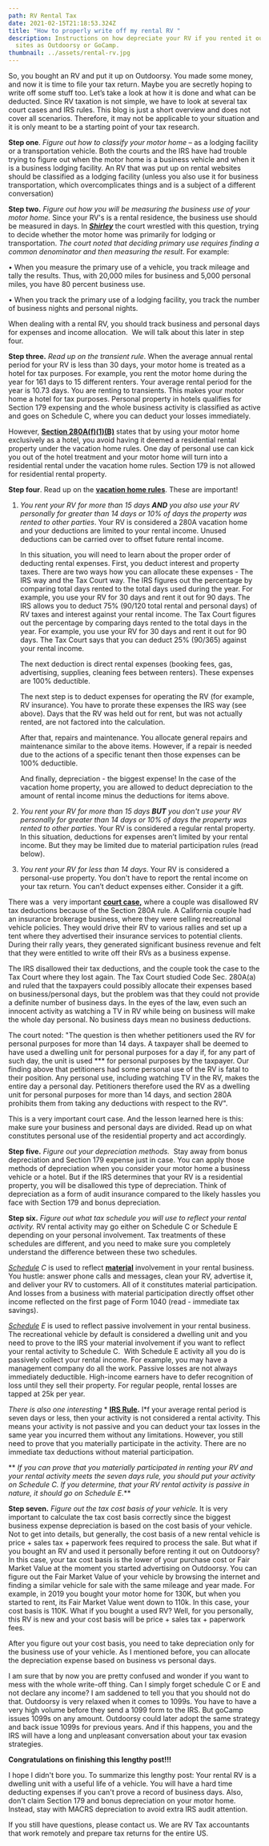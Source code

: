 ```yaml
---
path: RV Rental Tax
date: 2021-02-15T21:18:53.324Z
title: "How to properly write off my rental RV "
description: Instructions on how depreciate your RV if you rented it out on such
  sites as Outdoorsy or GoCamp.
thumbnail: ../assets/rental-rv.jpg
---
```

So, you bought an RV and put it up on Outdoorsy. You made some money, and now it is time to file your tax return. Maybe you are secretly hoping to write off some stuff too. Let’s take a look at how it is done and what can be deducted. Since RV taxation is not simple, we have to look at several tax court cases and IRS rules. This blog is just a short overview and does not cover all scenarios. Therefore, it may not be applicable to your situation and it is only meant to be a starting point of your tax research.

**Step one**. *Figure out how to classify your motor home* – as a lodging facility or a transportation vehicle. Both the courts and the IRS have had trouble trying to figure out when the motor home is a business vehicle and when it is a business lodging facility. An RV that was put up on rental websites should be classified as a lodging facility (unless you also use it for business transportation, which overcomplicates things and is a subject of a different conversation)

**Step two.** *Figure out how you will be measuring the business use of your motor home.* Since your RV's is a rental residence, the business use should be measured in days. In ***[Shirley](https://www.courtlistener.com/opinion/4557820/shirley-v-commr/)*** the court wrestled with this question, trying to decide whether the motor home was primarily for lodging or transportation. *The court noted that deciding primary use requires finding a common denominator and then measuring the result*. For example:

• When you measure the primary use of a vehicle, you track mileage and tally the results. Thus, with 20,000 miles for business and 5,000 personal miles, you have 80 percent business use.

• When you track the primary use of a lodging facility, you track the number of business nights and personal nights.

When dealing with a rental RV, you should track business and personal days for expenses and income allocation.  We will talk about this later in step four. 

**Step three.** *Read up on the transient rule*. When the average annual rental period for your RV is less than 30 days, your motor home is treated as a hotel for tax purposes. For example, you rent the motor home during the year for 161 days to 15 different renters. Your average rental period for the year is 10.73 days. You are renting to transients. This makes your motor home a hotel for tax purposes. Personal property in hotels qualifies for Section 179 expensing and the whole business activity is classified as active and goes on Schedule C, where you can deduct your losses immediately.  

However, **[Section 280A(f)(1)(B)](https://www.law.cornell.edu/definitions/uscode.php?width=840&height=800&iframe=true&def_id=26-USC-551373876-1977192054&term_occur=3&term_src=title:26:subtitle:A:chapter:1:subchapter:B:part:IX:section:280A)** states that by using your motor home exclusively as a hotel, you avoid having it deemed a residential rental property under the vacation home rules. One day of personal use can kick you out of the hotel treatment and your motor home will turn into a residential rental under the vacation home rules. Section 179 is not allowed for residential rental property.

**Step four**. Read up on the **[vacation home rules](https://scholarship.law.duke.edu/cgi/viewcontent.cgi?article=2921&context=dlj)**. These are important! 

1. *You rent your RV for more than 15 days **AND** you also use your RV personally for greater than 14 days or 10% of days the property was rented to other parties*. Your RV is considered a 280A vacation home and your deductions are limited to your rental income. Unused deductions can be carried over to offset future rental income.

   In this situation, you will need to learn about the proper order of deducting rental expenses. First, you deduct interest and property taxes. There are two ways how you can allocate these expenses - The IRS way and the Tax Court way. The IRS figures out the percentage by comparing total days rented to the total days used during the year. For example, you use your RV for 30 days and rent it out for 90 days. The IRS allows you to deduct 75% (90/120 total rental and personal days) of RV taxes and interest against your rental income. The Tax Court figures out the percentage by comparing days rented to the total days in the year. For example, you use your RV for 30 days and rent it out for 90 days. The Tax Court says that you can deduct 25% (90/365) against your rental income.

   The next deduction is direct rental expenses (booking fees, gas, advertising, supplies, cleaning fees between renters). These expenses are 100% deductible. 

   The next step is to deduct expenses for operating the RV (for example, RV insurance). You have to prorate these expenses the IRS way (see above).  Days that the RV was held out for rent, but was not actually rented, are not factored into the calculation. 

   After that, repairs and maintenance. You allocate general repairs and maintenance similar to the above items. However, if a repair is needed due to the actions of a specific tenant then those expenses can be 100% deductible.

   And finally, depreciation - the biggest expense! In the case of the vacation home property, you are allowed to deduct depreciation to the amount of rental income minus the deductions for items above.
2. *You rent your RV for more than 15 days **BUT** you don't use your RV personally for greater than 14 days or 10% of days the property was rented to other parties*. Your RV is considered a regular rental property. In this situation, deductions for expenses aren’t limited by your rental income. But they may be limited due to material participation rules (read below).
3. *You rent your RV for less than 14 days*. Your RV is considered a personal-use property. You don't have to report the rental income on your tax return. You can’t deduct expenses either. Consider it a gift.

There was a  very important **[court case,](https://www.taxcontroversy.com/wp-content/uploads/2017/08/Jackson-v.-Commissioner-T.C.-Memo.-2014-160.pdf)** where a couple was disallowed RV tax deductions because of the Section 280A rule. A California couple had an insurance brokerage business, where they were selling recreational vehicle policies. They would drive their RV to various rallies and set up a tent where they advertised their insurance services to potential clients. During their rally years, they generated significant business revenue and felt that they were entitled to write off their RVs as a business expense.

The IRS disallowed their tax deductions, and the couple took the case to the Tax Court where they lost again. The Tax Court studied Code Sec. 280A(a) and ruled that the taxpayers could possibly allocate their expenses based on business/personal days, but the problem was that they could not provide a definite number of business days. In the eyes of the law, even such an innocent activity as watching a TV in RV while being on business will make the whole day personal. No business days mean no business deductions. 

The court noted: "The question is then whether petitioners used the RV for personal purposes for more than 14 days. A taxpayer shall be deemed to have used a dwelling unit for personal purposes for a day if, for any part of such day, the unit is used \*\** for personal purposes by the taxpayer. Our finding above that petitioners had some personal use of the RV is fatal to their position. Any personal use, including watching TV in the RV, makes the entire day a personal day. Petitioners therefore used the RV as a dwelling unit for personal purposes for more than 14 days, and section 280A prohibits them from taking any deductions with respect to the RV".

This is a very important court case. And the lesson learned here is this: make sure your business and personal days are divided. Read up on what constitutes personal use of the residential property and act accordingly. 

**Step five.** *Figure out your depreciation methods.*  Stay away from bonus depreciation and Section 179 expense just in case. You can apply those methods of depreciation when you consider your motor home a business vehicle or a hotel. But if the IRS determines that your RV is a residential property,  you will be disallowed this type of depreciation. Think of depreciation as a form of audit insurance compared to the likely hassles you face with Section 179 and bonus depreciation.

**Step six.** *Figure out what tax schedule you will use to reflect your rental activity.* RV rental activity may go either on Schedule C or Schedule E depending on your personal involvement. Tax treatments of these schedules are different, and you need to make sure you completely understand the difference between these two schedules.

*[Schedule](https://www.irs.gov/pub/irs-pdf/f1040sc.pdf) C* is used to reflect **[material](https://www.accountingtools.com/articles/material-participation.html)** involvement in your rental business. You hustle: answer phone calls and messages, clean your RV, advertise it, and deliver your RV to customers. All of it constitutes material participation. And losses from a business with material participation directly offset other income reflected on the first page of Form 1040 (read - immediate tax savings).

*[Schedule](https://www.irs.gov/pub/irs-pdf/f1040se.pdf) E* is used to reflect passive involvement in your rental business. The recreational vehicle by default is considered a dwelling unit and you need to prove to the IRS your material involvement if you want to reflect your rental activity to Schedule C.  With Schedule E activity all you do is passively collect your rental income. For example, you may have a management company do all the work. Passive losses are not always immediately deductible. High-income earners have to defer recognition of loss until they sell their property. For regular people, rental losses are tapped at 25k per year.

*There is also one interesting* [](https://bradfordtaxinstitute.com/Content/Average-Rental-Seven-Days-or-Less.aspx)* **[IRS Rule](https://bradfordtaxinstitute.com/Content/Average-Rental-Seven-Days-or-Less.aspx).** I*f your average rental period is seven days or less, then your activity is not considered a rental activity. This means your activity is not passive and you can deduct your tax losses in the same year you incurred them without any limitations. However, you still need to prove that you materially participate in the activity. There are no immediate tax deductions without material participation. 

** *If you can prove that you materially participated in renting your RV and your rental activity meets the seven days rule, you should put your activity on Schedule C. If you determine, that your RV rental activity is passive in nature, it should go on Schedule E.***

**Step seven.** *Figure out the tax cost basis of your vehicle.* It is very important to calculate the tax cost basis correctly since the biggest business expense depreciation is based on the cost basis of your vehicle. Not to get into details, but generally, the cost basis of a new rental vehicle is price + sales tax + paperwork fees required to process the sale. But what if you bought an RV and used it personally before renting it out on Outdoorsy? In this case, your tax cost basis is the lower of your purchase cost or Fair Market Value at the moment you started advertising on Outdoorsy. You can figure out the Fair Market Value of your vehicle by browsing the internet and finding a similar vehicle for sale with the same mileage and year made. For example, in 2019 you bought your motor home for 130K, but when you started to rent, its Fair Market Value went down to 110k. In this case, your cost basis is 110K. What if you bought a used RV? Well, for you personally, this RV is new and your cost basis will be price + sales tax + paperwork fees.

After you figure out your cost basis, you need to take depreciation only for the business use of your vehicle. As I mentioned before, you can allocate the depreciation expense based on business vs personal days.

I am sure that by now you are pretty confused and wonder if you want to mess with the whole write-off thing. Can I simply forget schedule C or E and not declare any income? I am saddened to tell you that you should not do that. Outdoorsy is very relaxed when it comes to 1099s. You have to have a very high volume before they send a 1099 form to the IRS. But goCamp issues 1099s on any amount. Outdoorsy could later adopt the same strategy and back issue 1099s for previous years. And if this happens, you and the IRS will have a long and unpleasant conversation about your tax evasion strategies.

**Congratulations on finishing this lengthy post!!!**

I hope I didn't bore you. To summarize this lengthy post: Your rental RV is a dwelling unit with a useful life of a vehicle. You will have a hard time deducting expenses if you can't prove a record of business days. Also, don't claim Section 179 and bonus depreciation on your motor home. Instead, stay with MACRS depreciation to avoid extra IRS audit attention. 

If you still have questions, please contact us. We are RV Tax accountants that work remotely and prepare tax returns for the entire US.